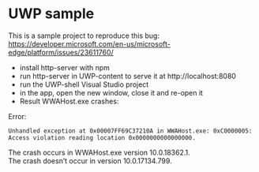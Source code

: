 # UWP sample

This is a sample project to reproduce this bug: https://developer.microsoft.com/en-us/microsoft-edge/platform/issues/23611760/

- install http-server with npm
- run http-server in UWP-content to serve it at http://localhost:8080
- run the UWP-shell Visual Studio project
- in the app, open the new window, close it and re-open it
- Result WWAHost.exe crashes:

Error:
```
Unhandled exception at 0x00007FF69C37210A in WWAHost.exe: 0xC0000005: Access violation reading location 0x0000000000000000.
```

The crash occurs in WWAHost.exe version 10.0.18362.1.  
The crash doesn’t occur in version 10.0.17134.799.
